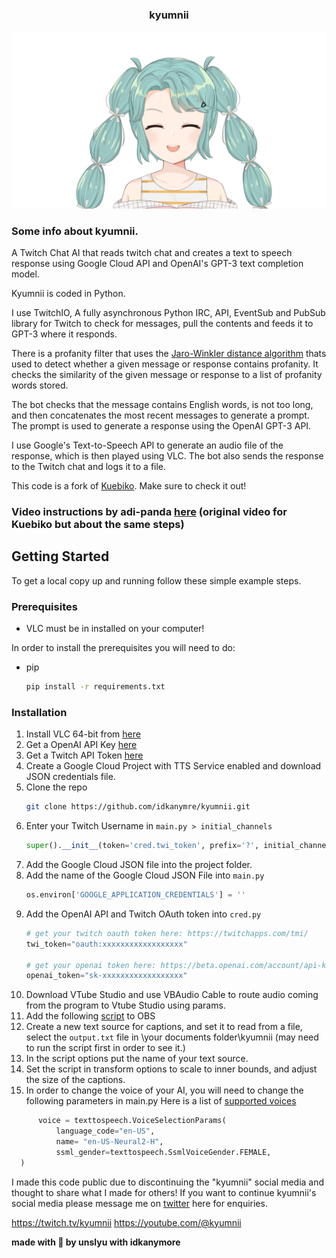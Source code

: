<h3 align="center">kyumnii</h3>

![wow](vts-2023-03-26_06h18_36.png)

### Some info about kyumnii.

A Twitch Chat AI that reads twitch chat and creates a text to speech response using Google Cloud API and OpenAI's GPT-3 text completion model.

Kyumnii is coded in Python.

I use TwitchIO, A fully asynchronous Python IRC, API, EventSub and PubSub library for Twitch to check for messages, pull the contents and feeds it to GPT-3 where it responds.

There is a profanity filter that uses the [Jaro-Winkler distance algorithm](https://en.wikipedia.org/wiki/Jaro%E2%80%93Winkler_distance) thats used to detect whether a given message or response contains profanity. It checks the similarity of the given message or response to a list of profanity words stored.

The bot checks that the message contains English words, is not too long, and then concatenates the most recent messages to generate a prompt. The prompt is used to generate a response using the OpenAI GPT-3 API.

I use Google's Text-to-Speech API to generate an audio file of the response, which is then played using VLC. The bot also sends the response to the Twitch chat and logs it to a file.

This code is a fork of [Kuebiko](https://github.com/adi-panda/Kuebiko). Make sure to check it out!

### Video instructions by adi-panda [here](https://www.youtube.com/watch?v=EXICATDyYWI) (original video for Kuebiko but about the same steps)

## Getting Started

To get a local copy up and running follow these simple example steps.

### Prerequisites

- VLC must be in installed on your computer!

In order to install the prerequisites you will need to do:  
* pip
  ```sh
  pip install -r requirements.txt
  ```

### Installation

1. Install VLC 64-bit from [here](https://www.videolan.org/vlc/)
2. Get a OpenAI API Key [here](https://beta.openai.com/account/api-keys)
3. Get a Twitch API Token [here](https://twitchapps.com/tmi)
4. Create a Google Cloud Project with TTS Service enabled and download JSON credentials file.
5. Clone the repo
   ```sh
   git clone https://github.com/idkanymre/kyumnii.git
   ``` 
6. Enter your Twitch Username in `main.py > initial_channels`
   ```python
   super().__init__(token='cred.twi_token', prefix='?', initial_channels=[''])
   ```
7. Add the Google Cloud JSON file into the project folder. 
8. Add the name of the Google Cloud JSON File into `main.py`
   ```python
   os.environ['GOOGLE_APPLICATION_CREDENTIALS'] = ''
   ```
9. Add the OpenAI API and Twitch OAuth token into `cred.py`
    ```python
    # get your twitch oauth token here: https://twitchapps.com/tmi/
    twi_token="oauth:xxxxxxxxxxxxxxxxxx"

    # get your openai token here: https://beta.openai.com/account/api-keys
    openai_token="sk-xxxxxxxxxxxxxxxxxx"
    ```
10. Download VTube Studio and use VBAudio Cable to route audio coming from the program to Vtube Studio using params. 
11. Add the following [script](https://gist.github.com/kkartaltepe/861b02882056b464bfc3e0b329f2f174) to OBS
12. Create a new text source for captions, and set it to read from a file, select the `output.txt` file in \your documents folder\kyumnii (may need to run the script first in order to see it.)
13. In the script options put the name of your text source.
14. Set the script in transform options to scale to inner bounds, and adjust the size of the captions.
15. In order to change the voice of your AI, you will need to change the following parameters in main.py
    Here is a list of [supported voices](https://cloud.google.com/text-to-speech/docs/voices)
    
  ```python
        voice = texttospeech.VoiceSelectionParams(
            language_code="en-US",
            name= "en-US-Neural2-H",
            ssml_gender=texttospeech.SsmlVoiceGender.FEMALE,
    )
   ```

I made this code public due to discontinuing the "kyumnii" social media and thought to share what I made for others!
If you want to continue kyumnii's social media please message me on [twitter](https://twitter.com/unslyu) here for enquiries.
  
https://twitch.tv/kyumnii
https://youtube.com/@kyumnii

**made with 💖 by unslyu with idkanymore**

